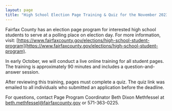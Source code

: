 ```yaml
---
layout: page
title: "High School Election Page Training & Quiz for the November 2023 Election"
---
```


Fairfax County has an election page program for interested high school students to serve at a polling place on election day. For more information, visit: [https://www.fairfaxcounty.gov/elections/high-school-student-program](https://www.fairfaxcounty.gov/elections/high-school-student-program).

In early October, we will conduct a live online training for all student pages. The training is approximately 90 minutes and includes a question-and-answer session.

After reviewing this training, pages must complete a quiz. The quiz link was emailed to all individuals who submitted an application before the deadline.

For questions, contact Page Program Coordinator Beth Dixon Methfessel at beth.methfessel@fairfaxcounty.gov or 571-363-0225.

<!-- 2022 video 
<iframe width="1024" height="576" src="https://www.youtube.com/embed/CP2XJUjeokU" title="YouTube video player" frameborder="0" allow="accelerometer; autoplay; clipboard-write; encrypted-media; gyroscope; picture-in-picture" allowfullscreen></iframe>
-->